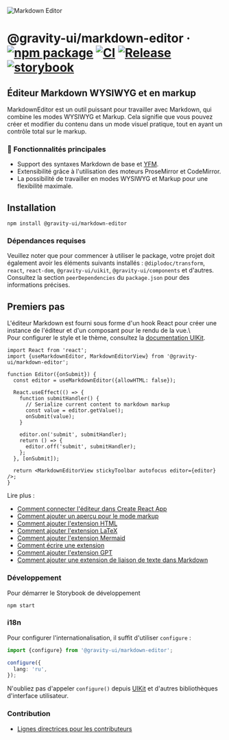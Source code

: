 ![Markdown Editor](https://github.com/user-attachments/assets/0b4e5f65-54cf-475f-9c68-557a4e9edb46)

# @gravity-ui/markdown-editor &middot; [![npm package](https://img.shields.io/npm/v/@gravity-ui/markdown-editor)](https://www.npmjs.com/package/@gravity-ui/markdown-editor) [![CI](https://img.shields.io/github/actions/workflow/status/gravity-ui/markdown-editor/ci.yml?branch=main&label=CI)](https://github.com/gravity-ui/markdown-editor/actions/workflows/ci.yml?query=branch:main) [![Release](https://img.shields.io/github/actions/workflow/status/gravity-ui/markdown-editor/release.yml?branch=main&label=Release)](https://github.com/gravity-ui/markdown-editor/actions/workflows/release.yml?query=branch:main) [![storybook](https://img.shields.io/badge/Storybook-deployed-ff4685)](https://preview.gravity-ui.com/md-editor/)

## Éditeur Markdown WYSIWYG et en markup

MarkdownEditor est un outil puissant pour travailler avec Markdown, qui combine les modes WYSIWYG et Markup. Cela signifie que vous pouvez créer et modifier du contenu dans un mode visuel pratique, tout en ayant un contrôle total sur le markup.

### 🔧 Fonctionnalités principales

- Support des syntaxes Markdown de base et [YFM](https://ydocs.tech).
- Extensibilité grâce à l'utilisation des moteurs ProseMirror et CodeMirror.
- La possibilité de travailler en modes WYSIWYG et Markup pour une flexibilité maximale.

## Installation

```shell
npm install @gravity-ui/markdown-editor
```

### Dépendances requises

Veuillez noter que pour commencer à utiliser le package, votre projet doit également avoir les éléments suivants installés : `@diplodoc/transform`, `react`, `react-dom`, `@gravity-ui/uikit`, `@gravity-ui/components` et d'autres. Consultez la section `peerDependencies` du `package.json` pour des informations précises.

## Premiers pas

L'éditeur Markdown est fourni sous forme d'un hook React pour créer une instance de l'éditeur et d'un composant pour le rendu de la vue.\  
Pour configurer le style et le thème, consultez la [documentation UIKit](https://github.com/gravity-ui/uikit?tab=readme-ov-file#styles).

```tsx
import React from 'react';
import {useMarkdownEditor, MarkdownEditorView} from '@gravity-ui/markdown-editor';

function Editor({onSubmit}) {
  const editor = useMarkdownEditor({allowHTML: false});

  React.useEffect(() => {
    function submitHandler() {
      // Serialize current content to markdown markup
      const value = editor.getValue();
      onSubmit(value);
    }

    editor.on('submit', submitHandler);
    return () => {
      editor.off('submit', submitHandler);
    };
  }, [onSubmit]);

  return <MarkdownEditorView stickyToolbar autofocus editor={editor} />;
}
```
Lire plus :
- [Comment connecter l'éditeur dans Create React App](https://preview.gravity-ui.com/md-editor/?path=/docs/docs-getting-started-create-react-app--docs)
- [Comment ajouter un aperçu pour le mode markup](https://preview.gravity-ui.com/md-editor/?path=/docs/docs-getting-started-preview--docs)
- [Comment ajouter l'extension HTML](https://preview.gravity-ui.com/md-editor/?path=/docs/docs-extensions-html-block--docs)
- [Comment ajouter l'extension LaTeX](https://preview.gravity-ui.com/md-editor/?path=/docs/docs-extensions-latex-extension--docs)
- [Comment ajouter l'extension Mermaid](https://preview.gravity-ui.com/md-editor/?path=/docs/docs-extensions-mermaid-extension--docs)
- [Comment écrire une extension](https://preview.gravity-ui.com/md-editor/?path=/docs/docs-develop-extension-creation--docs)
- [Comment ajouter l'extension GPT](https://preview.gravity-ui.com/md-editor/?path=/docs/docs-extensions-gpt--docs)
- [Comment ajouter une extension de liaison de texte dans Markdown](https://preview.gravity-ui.com/md-editor/?path=/docs/docs-develop-extension-with-popup--docs)

### Développement
Pour démarrer le Storybook de développement

```shell
npm start
```


### i18n

Pour configurer l'internationalisation, il suffit d'utiliser `configure` :

```typescript
import {configure} from '@gravity-ui/markdown-editor';

configure({
  lang: 'ru',
});
```

N'oubliez pas d'appeler `configure()` depuis [UIKit](https://github.com/gravity-ui/uikit?tab=readme-ov-file#i18n) et d'autres bibliothèques d'interface utilisateur.

### Contribution

- [Lignes directrices pour les contributeurs](https://preview.gravity-ui.com/md-editor/?path=/docs/docs-contributing--docs)